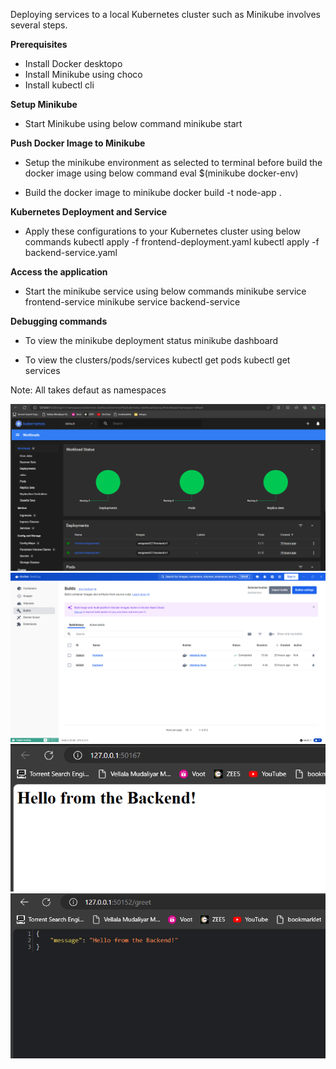 Deploying services to a local Kubernetes cluster such as Minikube involves several steps.

**Prerequisites**
- Install Docker desktopo
- Install Minikube using choco
- Install kubectl cli

**Setup Minikube**
- Start Minikube using below command
    minikube start

**Push Docker Image to Minikube**
- Setup the minikube environment as selected to terminal before build the docker image using below command
    eval $(minikube docker-env)

- Build the docker image to minikube
    docker build -t node-app .

**Kubernetes Deployment and Service**

- Apply these configurations to your Kubernetes cluster using below commands
    kubectl apply -f frontend-deployment.yaml
    kubectl apply -f backend-service.yaml

**Access the application**

- Start the minikube service using below commands
    minikube service frontend-service
    minikube service backend-service

**Debugging commands**
- To view the minikube deployment status
    minikube dashboard

- To view the clusters/pods/services
    kubectl get pods
    kubectl get services

Note: All takes defaut as namespaces

![Minikube Dashboard](Minikube_Dashboard.PNG)
![Docker images](docker.PNG)
![Frontend application](frontend_services.PNG)
![Backend application](backend_service.PNG)
